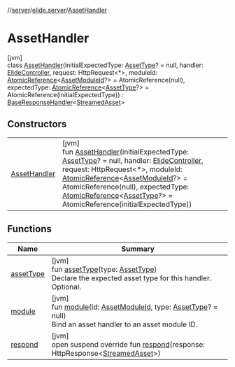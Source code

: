 //[server](../../../index.md)/[elide.server](../index.md)/[AssetHandler](index.md)

# AssetHandler

[jvm]\
class [AssetHandler](index.md)(initialExpectedType: [AssetType](../../elide.server.assets/-asset-type/index.md)? = null, handler: [ElideController](../../elide.server.controller/-elide-controller/index.md), request: HttpRequest&lt;*&gt;, moduleId: [AtomicReference](https://docs.oracle.com/javase/8/docs/api/java/util/concurrent/atomic/AtomicReference.html)&lt;[AssetModuleId](../index.md#-803173189%2FClasslikes%2F-1343588467)?&gt; = AtomicReference(null), expectedType: [AtomicReference](https://docs.oracle.com/javase/8/docs/api/java/util/concurrent/atomic/AtomicReference.html)&lt;[AssetType](../../elide.server.assets/-asset-type/index.md)?&gt; = AtomicReference(initialExpectedType)) : [BaseResponseHandler](../-base-response-handler/index.md)&lt;[StreamedAsset](../index.md#-1290834015%2FClasslikes%2F-1343588467)&gt;

## Constructors

| | |
|---|---|
| [AssetHandler](-asset-handler.md) | [jvm]<br>fun [AssetHandler](-asset-handler.md)(initialExpectedType: [AssetType](../../elide.server.assets/-asset-type/index.md)? = null, handler: [ElideController](../../elide.server.controller/-elide-controller/index.md), request: HttpRequest&lt;*&gt;, moduleId: [AtomicReference](https://docs.oracle.com/javase/8/docs/api/java/util/concurrent/atomic/AtomicReference.html)&lt;[AssetModuleId](../index.md#-803173189%2FClasslikes%2F-1343588467)?&gt; = AtomicReference(null), expectedType: [AtomicReference](https://docs.oracle.com/javase/8/docs/api/java/util/concurrent/atomic/AtomicReference.html)&lt;[AssetType](../../elide.server.assets/-asset-type/index.md)?&gt; = AtomicReference(initialExpectedType)) |

## Functions

| Name | Summary |
|---|---|
| [assetType](asset-type.md) | [jvm]<br>fun [assetType](asset-type.md)(type: [AssetType](../../elide.server.assets/-asset-type/index.md))<br>Declare the expected asset type for this handler. Optional. |
| [module](module.md) | [jvm]<br>fun [module](module.md)(id: [AssetModuleId](../index.md#-803173189%2FClasslikes%2F-1343588467), type: [AssetType](../../elide.server.assets/-asset-type/index.md)? = null)<br>Bind an asset handler to an asset module ID. |
| [respond](index.md#1153369062%2FFunctions%2F-1343588467) | [jvm]<br>open suspend override fun [respond](index.md#1153369062%2FFunctions%2F-1343588467)(response: HttpResponse&lt;[StreamedAsset](../index.md#-1290834015%2FClasslikes%2F-1343588467)&gt;) |
